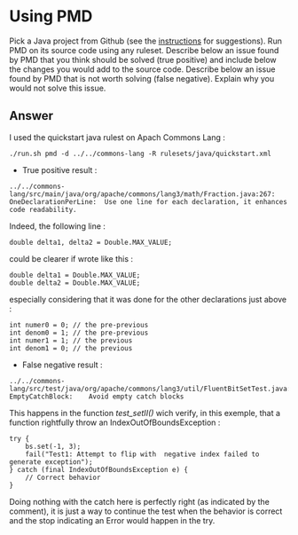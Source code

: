 # Using PMD

Pick a Java project from Github (see the [instructions](../sujet.md) for suggestions). Run PMD on its source code using any ruleset. Describe below an issue found by PMD that you think should be solved (true positive) and include below the changes you would add to the source code. Describe below an issue found by PMD that is not worth solving (false negative). Explain why you would not solve this issue.

## Answer

I used the quickstart java rulest on Apach Commons Lang :
```bash=
./run.sh pmd -d ../../commons-lang -R rulesets/java/quickstart.xml
```


- True positive result :
```
../../commons-lang/src/main/java/org/apache/commons/lang3/math/Fraction.java:267:	OneDeclarationPerLine:	Use one line for each declaration, it enhances code readability.
```
Indeed, the following line :
```java=
double delta1, delta2 = Double.MAX_VALUE;
```
could be clearer if wrote like this : 
```java=
double delta1 = Double.MAX_VALUE;
double delta2 = Double.MAX_VALUE;
```
especially considering that it was done for the other declarations just above :
```java=
int numer0 = 0; // the pre-previous
int denom0 = 1; // the pre-previous
int numer1 = 1; // the previous
int denom1 = 0; // the previous
```


- False negative result :
```
../../commons-lang/src/test/java/org/apache/commons/lang3/util/FluentBitSetTest.java:1441:	EmptyCatchBlock:	Avoid empty catch blocks
```
This happens in the function *test_setII()* wich verify, in this exemple, that a function rightfully throw an IndexOutOfBoundsException :
```java=
try {
    bs.set(-1, 3);
    fail("Test1: Attempt to flip with  negative index failed to generate exception");
} catch (final IndexOutOfBoundsException e) {
    // Correct behavior
}
```
Doing nothing with the catch here is perfectly right (as indicated by the comment), it is just a way to continue the test when the behavior is correct and the stop indicating an Error would happen in the try.